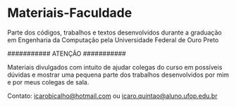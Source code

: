 # Materiais-Faculdade
Parte dos códigos, trabalhos e textos desenvolvidos durante a graduação em Engenharia da Computação pela Universidade Federal de Ouro Preto


########### ATENÇÃO ########### 

Materiais divulgados com intuito de ajudar colegas do curso em possíveis dúvidas e mostrar uma pequena parte dos trabalhos desenvolvidos por mim e por meus colegas de sala.

Contato:
icarobicalho@hotmail.com
ou
icaro.quintao@aluno.ufop.edu.br
